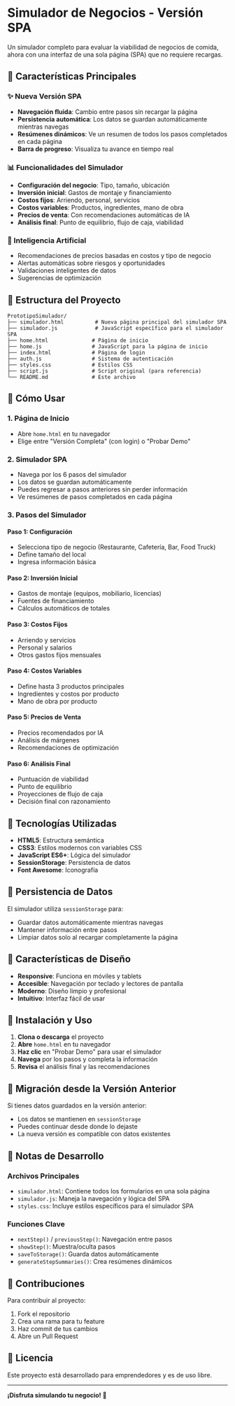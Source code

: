 # Simulador de Negocios - Versión SPA

Un simulador completo para evaluar la viabilidad de negocios de comida, ahora con una interfaz de una sola página (SPA) que no requiere recargas.

## 🚀 Características Principales

### ✨ Nueva Versión SPA
- **Navegación fluida**: Cambio entre pasos sin recargar la página
- **Persistencia automática**: Los datos se guardan automáticamente mientras navegas
- **Resúmenes dinámicos**: Ve un resumen de todos los pasos completados en cada página
- **Barra de progreso**: Visualiza tu avance en tiempo real

### 📊 Funcionalidades del Simulador
- **Configuración del negocio**: Tipo, tamaño, ubicación
- **Inversión inicial**: Gastos de montaje y financiamiento
- **Costos fijos**: Arriendo, personal, servicios
- **Costos variables**: Productos, ingredientes, mano de obra
- **Precios de venta**: Con recomendaciones automáticas de IA
- **Análisis final**: Punto de equilibrio, flujo de caja, viabilidad

### 🤖 Inteligencia Artificial
- Recomendaciones de precios basadas en costos y tipo de negocio
- Alertas automáticas sobre riesgos y oportunidades
- Validaciones inteligentes de datos
- Sugerencias de optimización

## 📁 Estructura del Proyecto

```
PrototipoSimulador/
├── simulador.html          # Nueva página principal del simulador SPA
├── simulador.js            # JavaScript específico para el simulador SPA
├── home.html              # Página de inicio
├── home.js                # JavaScript para la página de inicio
├── index.html             # Página de login
├── auth.js                # Sistema de autenticación
├── styles.css             # Estilos CSS
├── script.js              # Script original (para referencia)
└── README.md              # Este archivo
```

## 🎯 Cómo Usar

### 1. Página de Inicio
- Abre `home.html` en tu navegador
- Elige entre "Versión Completa" (con login) o "Probar Demo"

### 2. Simulador SPA
- Navega por los 6 pasos del simulador
- Los datos se guardan automáticamente
- Puedes regresar a pasos anteriores sin perder información
- Ve resúmenes de pasos completados en cada página

### 3. Pasos del Simulador

#### Paso 1: Configuración
- Selecciona tipo de negocio (Restaurante, Cafetería, Bar, Food Truck)
- Define tamaño del local
- Ingresa información básica

#### Paso 2: Inversión Inicial
- Gastos de montaje (equipos, mobiliario, licencias)
- Fuentes de financiamiento
- Cálculos automáticos de totales

#### Paso 3: Costos Fijos
- Arriendo y servicios
- Personal y salarios
- Otros gastos fijos mensuales

#### Paso 4: Costos Variables
- Define hasta 3 productos principales
- Ingredientes y costos por producto
- Mano de obra por producto

#### Paso 5: Precios de Venta
- Precios recomendados por IA
- Análisis de márgenes
- Recomendaciones de optimización

#### Paso 6: Análisis Final
- Puntuación de viabilidad
- Punto de equilibrio
- Proyecciones de flujo de caja
- Decisión final con razonamiento

## 🔧 Tecnologías Utilizadas

- **HTML5**: Estructura semántica
- **CSS3**: Estilos modernos con variables CSS
- **JavaScript ES6+**: Lógica del simulador
- **SessionStorage**: Persistencia de datos
- **Font Awesome**: Iconografía

## 💾 Persistencia de Datos

El simulador utiliza `sessionStorage` para:
- Guardar datos automáticamente mientras navegas
- Mantener información entre pasos
- Limpiar datos solo al recargar completamente la página

## 🎨 Características de Diseño

- **Responsive**: Funciona en móviles y tablets
- **Accesible**: Navegación por teclado y lectores de pantalla
- **Moderno**: Diseño limpio y profesional
- **Intuitivo**: Interfaz fácil de usar

## 🚀 Instalación y Uso

1. **Clona o descarga** el proyecto
2. **Abre** `home.html` en tu navegador
3. **Haz clic** en "Probar Demo" para usar el simulador
4. **Navega** por los pasos y completa la información
5. **Revisa** el análisis final y las recomendaciones

## 🔄 Migración desde la Versión Anterior

Si tienes datos guardados en la versión anterior:
- Los datos se mantienen en `sessionStorage`
- Puedes continuar desde donde lo dejaste
- La nueva versión es compatible con datos existentes

## 📝 Notas de Desarrollo

### Archivos Principales
- `simulador.html`: Contiene todos los formularios en una sola página
- `simulador.js`: Maneja la navegación y lógica del SPA
- `styles.css`: Incluye estilos específicos para el simulador SPA

### Funciones Clave
- `nextStep()` / `previousStep()`: Navegación entre pasos
- `showStep()`: Muestra/oculta pasos
- `saveToStorage()`: Guarda datos automáticamente
- `generateStepSummaries()`: Crea resúmenes dinámicos

## 🤝 Contribuciones

Para contribuir al proyecto:
1. Fork el repositorio
2. Crea una rama para tu feature
3. Haz commit de tus cambios
4. Abre un Pull Request

## 📄 Licencia

Este proyecto está desarrollado para emprendedores y es de uso libre.

---

**¡Disfruta simulando tu negocio! 🚀**
